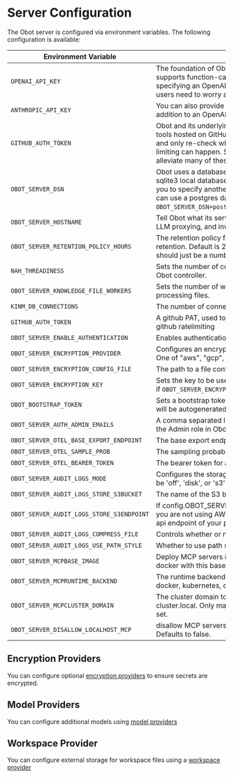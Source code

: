 # Server Configuration

The Obot server is configured via environment variables. The following configuration is available:

| Environment Variable | Description |
|---------------------|-------------|
| `OPENAI_API_KEY` | The foundation of Obot is a large language model that supports function-calling. The default is OpenAI and specifying an OpenAI key here will ensure none of the users need to worry about specifying their own API key. |
| `ANTHROPIC_API_KEY` | You can also provide an Anthropic API key in place of or in addition to an OpenAI API key. |
| `GITHUB_AUTH_TOKEN` | Obot and its underlying tool GPTScript make heavy use of tools hosted on GitHub. Care is taken to cache these tools and only re-check when necessary. However, rate-limiting can happen. Setting a read-only token here can alleviate many of these issues. |
| `OBOT_SERVER_DSN` | Obot uses a database backend. By default, it will use a sqlite3 local database. This environment variable allows you to specify another database option. For example, you can use a postgres database with something like `OBOT_SERVER_DSN=postgres://user:password@host/database`. |
| `OBOT_SERVER_HOSTNAME` | Tell Obot what its server URL is so that things like OAuth, LLM proxying, and invoke URLs are handled correctly. |
| `OBOT_SERVER_RETENTION_POLICY_HOURS` | The retention policy for the system. Set to 0 to disable retention. Default is 2160 (90 days) if left unset. This field should just be a number in a string, no `h` suffix. |
| `NAH_THREADINESS` | Sets the number of concurrent threads that can run in the Obot controller. |
| `OBOT_SERVER_KNOWLEDGE_FILE_WORKERS` | Sets the number of workers used by knowledge for processing files. |
| `KINM_DB_CONNECTIONS` | The number of connections in the database pool for kinm |
| `GITHUB_AUTH_TOKEN` | A github PAT, used to authenticate tool pulls to avoid github ratelimiting |
| `OBOT_SERVER_ENABLE_AUTHENTICATION` | Enables authentication for Obot |
| `OBOT_SERVER_ENCRYPTION_PROVIDER` | Configures an encryption provider for credentials in Obot. One of "aws", "gcp", "azure", or "custom" |
| `OBOT_SERVER_ENCRYPTION_CONFIG_FILE` | The path to a file containing the encryption configuration. |
| `OBOT_SERVER_ENCRYPTION_KEY` | Sets the key to be used for encryption. Should only be set if `OBOT_SERVER_ENCRYPTION_PROVIDER` is `custom` |
| `OBOT_BOOTSTRAP_TOKEN` | Sets a bootstrap token. If authentication is enabled, one will be autogenerated for you if this is not set. |
| `OBOT_SERVER_AUTH_ADMIN_EMAILS` | A comma separated list of email addresses that will have the Admin role in Obot. |
| `OBOT_SERVER_OTEL_BASE_EXPORT_ENDPOINT` | The base export endpoint for OpenTelemetry |
| `OBOT_SERVER_OTEL_SAMPLE_PROB` | The sampling probability for OpenTelemetry |
| `OBOT_SERVER_OTEL_BEARER_TOKEN` | The bearer token for authentication with OpenTelemetry |
| `OBOT_SERVER_AUDIT_LOGS_MODE` | Configures the storage backend for audit logs in Obot. Can be 'off', 'disk', or 's3' |
| `OBOT_SERVER_AUDIT_LOGS_STORE_S3BUCKET` | The name of the S3 bucket to store audit logs in. |
| `OBOT_SERVER_AUDIT_LOGS_STORE_S3ENDPOINT` | If config.OBOT_SERVER_AUDIT_LOGS_MODE is 's3' and you are not using AWS S3, this needs to be set to the S3 api endpoint of your provider. |
| `OBOT_SERVER_AUDIT_LOGS_COMPRESS_FILE` | Controls whether or not to compress audit log files |
| `OBOT_SERVER_AUDIT_LOGS_USE_PATH_STYLE` | Whether to use path style for S3 |
| `OBOT_SERVER_MCPBASE_IMAGE` | Deploy MCP servers in the kubernetes cluster or using docker with this base image. |
| `OBOT_SERVER_MCPRUNTIME_BACKEND` | The runtime backend to use for running MCP servers: docker, kubernetes, or local. Defaults to docker. |
| `OBOT_SERVER_MCPCLUSTER_DOMAIN` | The cluster domain to use for MCP services. Defaults to cluster.local. Only matters if `OBOT_SERVER_MCPBASE_IMAGE` is set. |
`OBOT_SERVER_DISALLOW_LOCALHOST_MCP` | disallow MCP servers that try to connect to localhost. Defaults to false. |

## Encryption Providers

You can configure optional [encryption providers](99-encryption-providers/01-aws-kms.md) to ensure secrets are encrypted.

## Model Providers
You can configure additional models using [model providers](04-model-providers.md)

## Workspace Provider
You can configure external storage for workspace files using a [workspace provider](05-workspace-provider.md)
